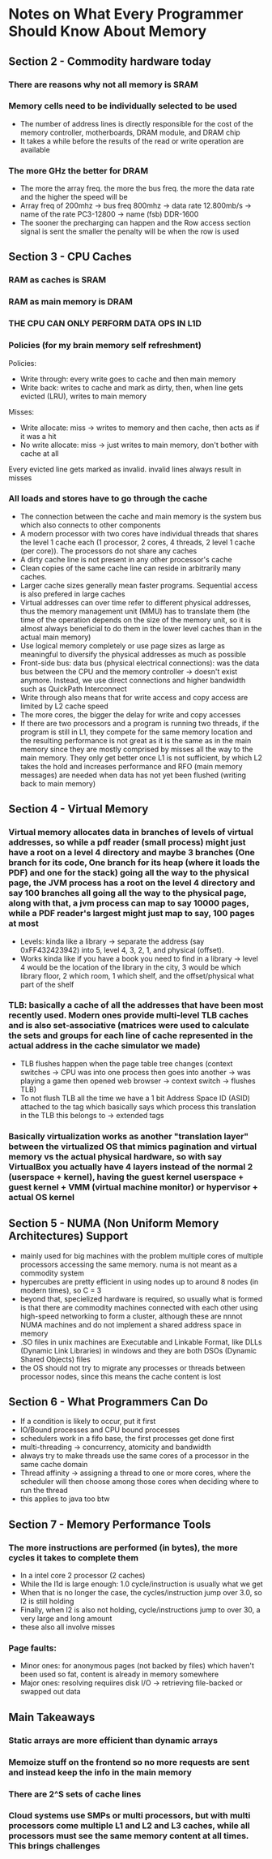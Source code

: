 # Notes on What Every Programmer Should Know About Memory

## Section 2 - Commodity hardware today

### There are reasons why not all memory is SRAM

### Memory cells need to be individually selected to be used
- The number of address lines is directly responsible for the cost of the memory controller, motherboards, DRAM module, and DRAM chip
- It takes a while before the results of the read or write operation are available

### The more GHz the better for DRAM
- The more the array freq. the more the bus freq. the more the data rate and the higher the speed will be
- Array freq of 200mhz -> bus freq 800mhz -> data rate 12.800mb/s -> name of the rate PC3-12800 -> name (fsb) DDR-1600
- The sooner the precharging can happen and the Row access section signal is sent the smaller the penalty will be when the row is used

## Section 3 - CPU Caches

### RAM as caches is SRAM
### RAM as main memory is DRAM
### THE CPU CAN ONLY PERFORM DATA OPS IN L1D

### Policies (for my brain memory self refreshment)
Policies:
- Write through: every write goes to cache and then main memory
- Write back: writes to cache and mark as dirty, then, when line gets evicted (LRU), writes to main memory
  
Misses:
- Write allocate: miss -> writes to memory and then cache, then acts as if it was a hit
- No write allocate: miss -> just writes to main memory, don't bother with cache at all

Every evicted line gets marked as invalid. invalid lines always result in misses

### All loads and stores have to go through the cache
  
- The connection between the cache and main memory is the system bus which also connects to other components
- A modern processor with two cores have individual threads that shares the level 1 cache each (1 processor, 2 cores, 4 threads, 2 level 1 cache (per core)). The processors do not share any caches
- A dirty cache line is not present in any other processor's cache
- Clean copies of the same cache line can reside in arbitrarily many caches.
- Larger cache sizes generally mean faster programs. Sequential access is also prefered in large caches
- Virtual addresses can over time refer to different physical addresses, thus the memory management unit (MMU) has to translate them (the time of the operation depends on the size of the memory unit, so it is almost always beneficial to do them in the lower level caches than in the actual main memory)
- Use logical memory completely or use page sizes as large as meaningful to diversify the physical addresses as much as possible
- Front-side bus: data bus (physical electrical connections): was the data bus between the CPU and the memory controller -> doesn't exist anymore. Instead, we use direct connections and higher bandwidth such as QuickPath Interconnect
- Write through also means that for write access and copy access are limited by L2 cache speed
- The more cores, the bigger the delay for write and copy accesses
- If there are two processors and a program is running two threads, if the program is still in L1, they compete for the same memory location and the resulting performance is not great as it is the same as in the main memory since they are mostly comprised by misses all the way to the main memory. They only get better once L1 is not sufficient, by which L2 takes the hold and increases performance and RFO (main memory messages) are needed when data has not yet been flushed (writing back to main memory)

## Section 4 - Virtual Memory

### Virtual memory allocates data in branches of levels of virtual addresses, so while a pdf reader (small process) might just have a root on a level 4 directory and maybe 3 branches (One branch for its code, One branch for its heap (where it loads the PDF) and one for the stack) going all the way to the physical page, the JVM process has a root on the level 4 directory and say 100 branches all going all the way to the physical page, along with that, a jvm process can map to say 10000 pages, while a PDF reader's largest might just map to say, 100 pages at most
- Levels: kinda like a library -> separate the address (say 0xFF432423942) into 5, level 4, 3, 2, 1, and physical (offset).
- Works kinda like if you have a book you need to find in a library -> level 4 would be the location of the library in the city, 3 would be which library floor, 2 which room, 1 which shelf, and the offset/physical what part of the shelf
  
### TLB: basically a cache of all the addresses that have been most recently used. Modern ones provide multi-level TLB caches and is also set-associative (matrices were used to calculate the sets and groups for each line of cache represented in the actual address in the cache simulator we made)
- TLB flushes happen when the page table tree changes (context switches -> CPU was into one process then goes into another -> was playing a game then opened web browser -> context switch -> flushes TLB)
- To not flush TLB all the time we have a 1 bit Address Space ID (ASID) attached to the tag which basically says which process this translation in the TLB this belongs to -> extended tags
  
### Basically virtualization works as another "translation layer" between the virtualized OS that mimics pagination and virtual memory vs the actual physical hardware, so with say VirtualBox you actually have 4 layers instead of the normal 2 (userspace + kernel), having the guest kernel userspace + guest kernel + VMM (virtual machine monitor) or hypervisor + actual OS kernel

## Section 5 - NUMA (Non Uniform Memory Architectures) Support

- mainly used for big machines with the problem multiple cores of multiple processors accessing the same memory. numa is not meant as a commodity system
- hypercubes are pretty efficient in using nodes up to around 8 nodes (in modern times), so C = 3
- beyond that, specielized hardware is required, so usually what is formed is that there are commodity machines connected with each other using high-speed networking to form a cluster, although these are nnnot NUMA machines and do not implement a shared address space in memory
- .SO files in unix machines are Executable and Linkable Format, like DLLs (Dynamic Link Libraries) in windows and they are both DSOs (Dynamic Shared Objects) files
- the OS should not try to migrate any processes or threads between processor nodes, since this means the cache content is lost

## Section 6 - What Programmers Can Do

- If a condition is likely to occur, put it first
- IO/Bound processes and CPU bound processes
- schedulers work in a fifo base, the first processes get done first
- multi-threading -> concurrency, atomicity and bandwidth
- always try to make threads use the same cores of a processor in the same cache domain
- Thread affinity -> assigning a thread to one or more cores, where the scheduler will then choose among those cores when deciding where to run the thread
- this applies to java too btw

## Section 7 - Memory Performance Tools

### The more instructions are performed (in bytes), the more cycles it takes to complete them
- In a intel core 2 processor (2 caches)
- While the l1d is large enough: 1.0 cycle/instruction is usually what we get
- When that is no longer the case, the cycles/instruction jump over 3.0, so l2 is still holding
- Finally, when l2 is also not holding, cycle/instructions jump to over 30, a very large and long amount
- these also all involve misses

### Page faults:
- Minor ones: for anonymous pages (not backed by files) which haven't been used so fat, content is already in memory somewhere
- Major ones: resolving requiires disk I/O -> retrieving file-backed or swapped out data

## Main Takeaways

### Static arrays are more efficient than dynamic arrays
### Memoize stuff on the frontend so no more requests are sent and instead keep the info in the main memory
### There are 2^S sets of cache lines
### Cloud systems use SMPs or multi processors, but with multi processors come multiple L1 and L2 and L3 caches, while all processors must see the same memory content at all times. This brings challenges
